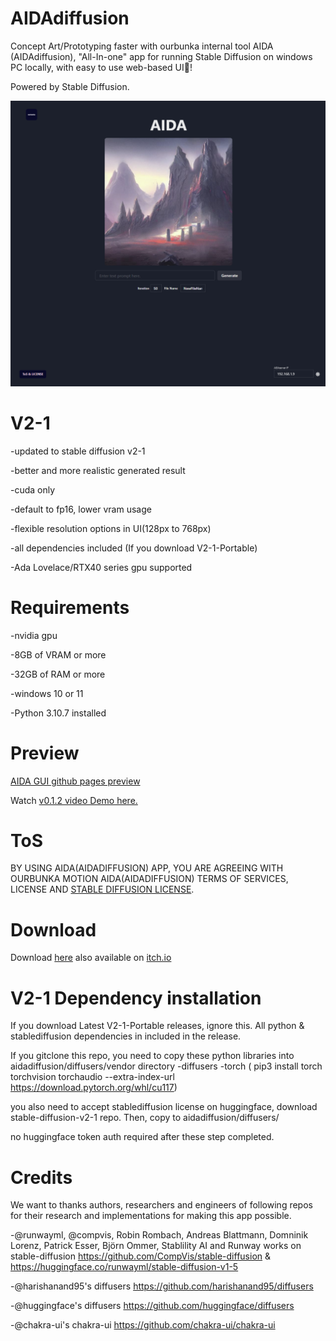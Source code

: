 # AIDAdiffusion
Concept Art/Prototyping faster with ourbunka internal tool AIDA (AIDAdiffusion), "All-In-one" app for running Stable Diffusion on windows PC locally, with easy to use web-based UI🎉!

Powered by Stable Diffusion.

<img src="https://github.com/ourbunka/aidadiffusion/blob/main/AIDA.PNG?raw=true">

# V2-1 
  -updated to stable diffusion v2-1
  
  -better and more realistic generated result
  
  -cuda only
  
  -default to fp16, lower vram usage
  
  -flexible resolution options in UI(128px to 768px)
  
  -all dependencies included (If you download V2-1-Portable)
  
  -Ada Lovelace/RTX40 series gpu supported

# Requirements

-nvidia gpu

-8GB of VRAM or more

-32GB of RAM or more 

-windows 10 or 11

-Python 3.10.7 installed

# Preview

[AIDA GUI github pages preview](https://ourbunka.github.io/aidadiffusion)

Watch [v0.1.2 video Demo here.](https://www.youtube.com/watch?v=1lm7o4PX-rI)


# ToS
BY USING AIDA(AIDADIFFUSION) APP, YOU ARE AGREEING WITH OURBUNKA MOTION AIDA(AIDADIFFUSION) TERMS OF SERVICES, LICENSE AND
[STABLE DIFFUSION LICENSE](https://huggingface.co/spaces/CompVis/stable-diffusion-license).

# Download
Download [here](https://drive.google.com/file/d/1yhdYxE57lHIB5-N-gQKv_Z9e_Yj2G4dw/view?usp=share_link)
also available on [itch.io](https://ourbunka.itch.io/aida)

# V2-1 Dependency installation
If you download Latest V2-1-Portable releases, ignore this. All python & stablediffusion dependencies in included in the release.

If you gitclone this repo, you need to copy these python libraries into aidadiffusion/diffusers/vendor directory
-diffusers
-torch ( pip3 install torch torchvision torchaudio --extra-index-url https://download.pytorch.org/whl/cu117)


you also need to accept stablediffusion license on huggingface, download stable-diffusion-v2-1 repo. Then, copy to aidadiffusion/diffusers/


no huggingface token auth required after these step completed.


# Credits
We want to thanks authors, researchers and engineers of following repos for their research and implementations for making this app possible.

-@runwayml, @compvis, Robin Rombach, Andreas Blattmann, Domninik Lorenz, Patrick Esser, Björn Ommer, Stablility AI and Runway works on stable-diffusion https://github.com/CompVis/stable-diffusion & https://huggingface.co/runwayml/stable-diffusion-v1-5

-@harishanand95's diffusers https://github.com/harishanand95/diffusers

-@huggingface's diffusers https://github.com/huggingface/diffusers

-@chakra-ui's chakra-ui https://github.com/chakra-ui/chakra-ui
